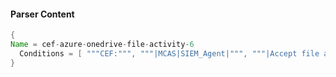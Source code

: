 #### Parser Content
```Java
{
Name = cef-azure-onedrive-file-activity-6
  Conditions = [ """CEF:""", """|MCAS|SIEM_Agent|""", """|Accept file access request|""" ]
}
```